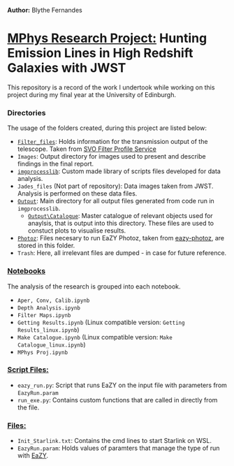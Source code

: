 **Author:** Blythe Fernandes

# <ins>MPhys Research Project:</ins> Hunting Emission Lines in High Redshift Galaxies with JWST

This repository is a record of the work I undertook while working on this project during my final year at the University of Edinburgh.

### Directories
The usage of the folders created, during this project are listed below:
- [`Filter_files`](https://github.com/RoxieBethyl/MPhys-Project/tree/main/Filter_files): Holds information for the transmission output of the telescope. Taken from [SVO Filter Profile Service](http://svo2.cab.inta-csic.es/theory/fps/index.php?mode=browse)
- `Images`: Output directory for images used to present and describe findings in the final report.
- [`imgprocesslib`](https://github.com/RoxieBethyl/MPhys-Project/tree/main/imgprocesslib): Custom made library of scripts files developed for data analysis.
- `Jades_files` (Not part of repository): Data images taken from JWST. Analysis is performed on these data files.
- [`Output`](https://github.com/RoxieBethyl/MPhys-Project/tree/main/Output): Main directory for all output files generated from code run in `imgprocesslib`.
  - [`Output\Catalogue`](https://github.com/RoxieBethyl/MPhys-Project/tree/main/Output/Catalogue): Master catalogue of relevant objects used for anaylsis, that is output into this directory. These files are used to constuct plots to visualise results.
- [`Photoz`](https://github.com/RoxieBethyl/MPhys-Project/tree/main/Photoz): Files necesary to run EaZY Photoz, taken from [eazy-photoz](https://github.com/gbrammer/eazy-photoz/), are stored in this folder.
- `Trash`: Here, all irrelevant files are dumped - in case for future reference.

### <ins>Notebooks</ins>
The analysis of the research is grouped into each notebook.
- `Aper, Conv, Calib.ipynb`
- `Depth Analysis.ipynb`
- `Filter Maps.ipynb`
- `Getting Results.ipynb` (Linux compatible version: `Getting Results_linux.ipynb`)
- `Make Catalogue.ipynb` (Linux compatible version: `Make Catalogue_linux.ipynb`)
- `MPhys Proj.ipynb`

### <ins>Script Files:</ins>
- `eazy_run.py`: Script that runs EaZY on the input file with parameters from `EazyRun.param`
- `run_exe.py`: Contains custom functions that are called in directly from the file.

### <ins>Files:</ins>
- `Init_Starlink.txt`: Contains the cmd lines to start Starlink on WSL.
- `EazyRun.param`: Holds values of paramters that manage the type of run with [EaZY](https://github.com/gbrammer/eazy-py?tab=readme-ov-file).
